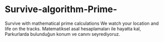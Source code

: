 # Survive-algorithm-Prime-
Survive with mathematical prime calculations We watch your location and life on the tracks. Matematiksel asal hesaplamaları ile hayatta kal, Parkurlarda bulunduğun konum ve canını seyrediyoruz.
